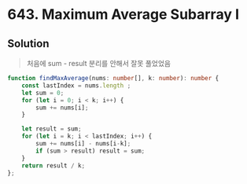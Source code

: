 # 643. Maximum Average Subarray I

## Solution

> 처음에 sum - result 분리를 안해서 잘못 풀었었음

```typescript
function findMaxAverage(nums: number[], k: number): number {
    const lastIndex = nums.length ;
    let sum = 0;
    for (let i = 0; i < k; i++) {
        sum += nums[i];
    }

    let result = sum;
    for (let i = k; i < lastIndex; i++) {
        sum += nums[i] - nums[i-k];
        if (sum > result) result = sum;
    }
    return result / k;
};
```
